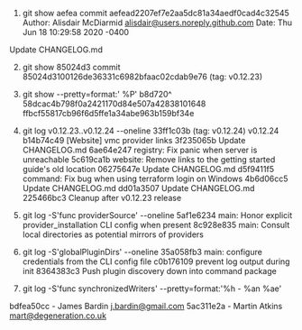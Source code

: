 1.  git show aefea 
commit aefead2207ef7e2aa5dc81a34aedf0cad4c32545 
Author: Alisdair McDiarmid <alisdair@users.noreply.github.com> 
Date: Thu Jun 18 10:29:58 2020 -0400 

Update CHANGELOG.md 
 

2. git show 85024d3
  commit 85024d3100126de36331c6982bfaac02cdab9e76 (tag: v0.12.23)

3. git show --pretty=format:' %P' b8d720^
58dcac4b798f0a2421170d84e507a42838101648 ffbcf55817cb96f6d5ffe1a34abe963b159bf34e

4. git log v0.12.23..v0.12.24 --oneline 
33ff1c03b (tag: v0.12.24) v0.12.24 
b14b74c49 [Website] vmc provider links 
3f235065b Update CHANGELOG.md 
6ae64e247 registry: Fix panic when server is unreachable 
5c619ca1b website: Remove links to the getting started guide's old location 
06275647e Update CHANGELOG.md 
d5f9411f5 command: Fix bug when using terraform login on Windows 
4b6d06cc5 Update CHANGELOG.md 
dd01a3507 Update CHANGELOG.md 
225466bc3 Cleanup after v0.12.23 release 

5. git log -S'func providerSource' --oneline 
5af1e6234 main: Honor explicit provider_installation CLI config when present 
8c928e835 main: Consult local directories as potential mirrors of providers

6. git log -S'globalPluginDirs' --oneline 
35a058fb3 main: configure credentials from the CLI config file 
c0b176109 prevent log output during init 
8364383c3 Push plugin discovery down into command package

7. git log -S'func synchronizedWriters' --pretty=format:'%h - %an %ae' 

bdfea50cc - James Bardin j.bardin@gmail.com 
5ac311e2a - Martin Atkins mart@degeneration.co.uk
 
 
  
